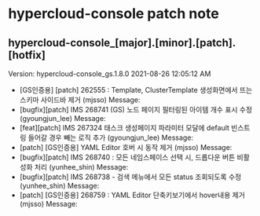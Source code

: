 # hypercloud-console patch note
## hypercloud-console_[major].[minor].[patch].[hotfix]
Version: hypercloud-console_gs.1.8.0
2021-08-26  12:05:12 AM
- [GS인증용] [patch] 262555 : Template, ClusterTemplate 생성화면에서 뜨는 스키마 사이드바 제거 (mjsso) 
    Message: 
- [bugfix][patch] IMS 268741 (GS) 노드 페이지 필터링된 아이템 개수 표시 수정 (gyoungjun_lee) 
    Message: 
- [feat][patch] IMS 267324 태스크 생성페이지 파라미터 모달에 default 빈스트링 들어갈 경우 빼는 로직 추가 (gyoungjun_lee) 
    Message: 
- [patch] [GS인증용] YAML Editor 호버 시 동작 제거 (mjsso) 
    Message: 
- [bugfix][patch] IMS 268740 : 모든 네임스페이스 선택 시, 드롭다운 버튼 비활성화 처리 (yunhee_shin) 
    Message: 
- [bugfix][patch] IMS 268738 - 검색 메뉴에서 모든 status 조회되도록 수정 (yunhee_shin) 
    Message: 
- [patch] [GS인증용] 268759 : YAML Editor 단축키보기에서 hover내용 제거 (mjsso) 
    Message: 